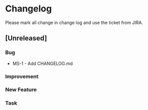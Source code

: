 # Changelog

Please mark all change in change log and use the ticket from JIRA.

## [Unreleased]

### Bug

- MS-1 - Add CHANGELOG.md

### Improvement

### New Feature

### Task